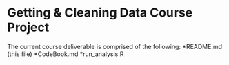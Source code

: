 # Getting & Cleaning Data Course Project

The current course deliverable is comprised of the following:
  *README.md (this file)
  *CodeBook.md
  *run_analysis.R
